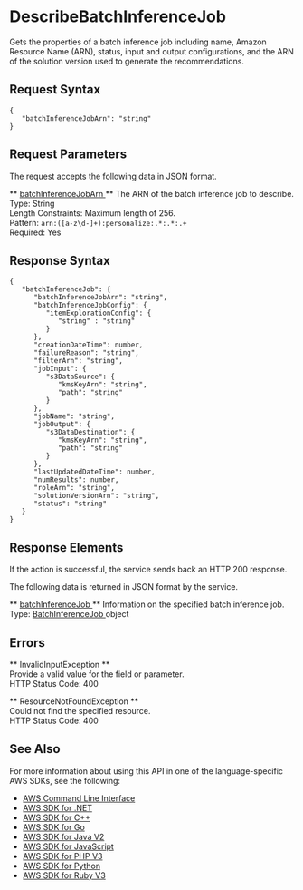 # DescribeBatchInferenceJob<a name="API_DescribeBatchInferenceJob"></a>

Gets the properties of a batch inference job including name, Amazon Resource Name \(ARN\), status, input and output configurations, and the ARN of the solution version used to generate the recommendations\.

## Request Syntax<a name="API_DescribeBatchInferenceJob_RequestSyntax"></a>

```
{
   "batchInferenceJobArn": "string"
}
```

## Request Parameters<a name="API_DescribeBatchInferenceJob_RequestParameters"></a>

The request accepts the following data in JSON format\.

 ** [ batchInferenceJobArn ](#API_DescribeBatchInferenceJob_RequestSyntax) **   <a name="personalize-DescribeBatchInferenceJob-request-batchInferenceJobArn"></a>
The ARN of the batch inference job to describe\.  
Type: String  
Length Constraints: Maximum length of 256\.  
Pattern: `arn:([a-z\d-]+):personalize:.*:.*:.+`   
Required: Yes

## Response Syntax<a name="API_DescribeBatchInferenceJob_ResponseSyntax"></a>

```
{
   "batchInferenceJob": { 
      "batchInferenceJobArn": "string",
      "batchInferenceJobConfig": { 
         "itemExplorationConfig": { 
            "string" : "string" 
         }
      },
      "creationDateTime": number,
      "failureReason": "string",
      "filterArn": "string",
      "jobInput": { 
         "s3DataSource": { 
            "kmsKeyArn": "string",
            "path": "string"
         }
      },
      "jobName": "string",
      "jobOutput": { 
         "s3DataDestination": { 
            "kmsKeyArn": "string",
            "path": "string"
         }
      },
      "lastUpdatedDateTime": number,
      "numResults": number,
      "roleArn": "string",
      "solutionVersionArn": "string",
      "status": "string"
   }
}
```

## Response Elements<a name="API_DescribeBatchInferenceJob_ResponseElements"></a>

If the action is successful, the service sends back an HTTP 200 response\.

The following data is returned in JSON format by the service\.

 ** [ batchInferenceJob ](#API_DescribeBatchInferenceJob_ResponseSyntax) **   <a name="personalize-DescribeBatchInferenceJob-response-batchInferenceJob"></a>
Information on the specified batch inference job\.  
Type: [ BatchInferenceJob ](API_BatchInferenceJob.md) object

## Errors<a name="API_DescribeBatchInferenceJob_Errors"></a>

 ** InvalidInputException **   
Provide a valid value for the field or parameter\.  
HTTP Status Code: 400

 ** ResourceNotFoundException **   
Could not find the specified resource\.  
HTTP Status Code: 400

## See Also<a name="API_DescribeBatchInferenceJob_SeeAlso"></a>

For more information about using this API in one of the language\-specific AWS SDKs, see the following:
+  [ AWS Command Line Interface](https://docs.aws.amazon.com/goto/aws-cli/personalize-2018-05-22/DescribeBatchInferenceJob) 
+  [ AWS SDK for \.NET](https://docs.aws.amazon.com/goto/DotNetSDKV3/personalize-2018-05-22/DescribeBatchInferenceJob) 
+  [ AWS SDK for C\+\+](https://docs.aws.amazon.com/goto/SdkForCpp/personalize-2018-05-22/DescribeBatchInferenceJob) 
+  [ AWS SDK for Go](https://docs.aws.amazon.com/goto/SdkForGoV1/personalize-2018-05-22/DescribeBatchInferenceJob) 
+  [ AWS SDK for Java V2](https://docs.aws.amazon.com/goto/SdkForJavaV2/personalize-2018-05-22/DescribeBatchInferenceJob) 
+  [ AWS SDK for JavaScript](https://docs.aws.amazon.com/goto/AWSJavaScriptSDK/personalize-2018-05-22/DescribeBatchInferenceJob) 
+  [ AWS SDK for PHP V3](https://docs.aws.amazon.com/goto/SdkForPHPV3/personalize-2018-05-22/DescribeBatchInferenceJob) 
+  [ AWS SDK for Python](https://docs.aws.amazon.com/goto/boto3/personalize-2018-05-22/DescribeBatchInferenceJob) 
+  [ AWS SDK for Ruby V3](https://docs.aws.amazon.com/goto/SdkForRubyV3/personalize-2018-05-22/DescribeBatchInferenceJob) 